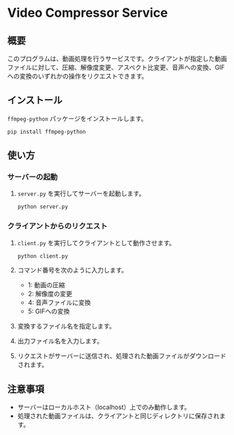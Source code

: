 # Video Compressor Service
## 概要

このプログラムは、動画処理を行うサービスです。クライアントが指定した動画ファイルに対して、圧縮、解像度変更、アスペクト比変更、音声への変換、GIFへの変換のいずれかの操作をリクエストできます。

## インストール


`ffmpeg-python` パッケージをインストールします。

   ```bash
   pip install ffmpeg-python
   ```

## 使い方

### サーバーの起動

1. `server.py` を実行してサーバーを起動します。

   ```bash
   python server.py
   ```

### クライアントからのリクエスト

1. `client.py` を実行してクライアントとして動作させます。

   ```bash
   python client.py
   ```

2. コマンド番号を次のように入力します。
   - 1: 動画の圧縮
   - 2: 解像度の変更
   - 4: 音声ファイルに変換
   - 5: GIFへの変換
3. 変換するファイル名を指定します。
4. 出力ファイル名を入力します。
5. リクエストがサーバーに送信され、処理された動画ファイルがダウンロードされます。

## 注意事項

- サーバーはローカルホスト（localhost）上でのみ動作します。
- 処理された動画ファイルは、クライアントと同じディレクトリに保存されます。
